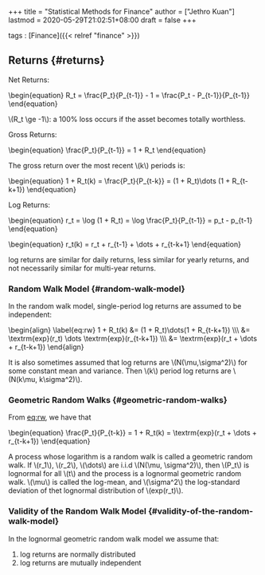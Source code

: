 +++
title = "Statistical Methods for Finance"
author = ["Jethro Kuan"]
lastmod = 2020-05-29T21:02:51+08:00
draft = false
+++

tags
: [Finance]({{< relref "finance" >}})

## Returns {#returns}

Net Returns:

\begin{equation}
R_t = \frac{P_t}{P\_{t-1}} - 1 = \frac{P_t - P\_{t-1}}{P\_{t-1}}
\end{equation}

\\(R_t \ge -1\\): a 100% loss occurs if the asset becomes totally
worthless.

Gross Returns:

\begin{equation}
\frac{P_t}{P\_{t-1}} = 1 + R_t
\end{equation}

The gross return over the most recent \\(k\\) periods is:

\begin{equation}
1 + R_t(k) = \frac{P_t}{P\_{t-k}} = (1 + R_t)\dots (1 + R\_{t-k+1})
\end{equation}

Log Returns:

\begin{equation}
r_t = \log (1 + R_t) = \log \frac{P_t}{P\_{t-1}} = p_t - p\_{t-1}
\end{equation}

\begin{equation}
r_t(k) = r_t + r\_{t-1} + \dots + r\_{t-k+1}
\end{equation}

log returns are similar for daily returns, less similar for yearly
returns, and not necessarily similar for multi-year returns.

### Random Walk Model {#random-walk-model}

In the random walk model, single-period log returns are assumed to be
independent:

\begin{align} \label{eq:rw}
1 + R_t(k) &= (1 + R_t)\dots(1 + R\_{t-k+1}) \\\\\\
&= \textrm{exp}(r_t) \dots \textrm{exp}(r\_{t-k+1}) \\\\\\
&= \textrm{exp}(r_t + \dots + r\_{t-k+1})
\end{align}

It is also sometimes assumed that log returns are \\(N(\mu,\sigma^2)\\)
for some constant mean and variance. Then \\(k\\) period log returns are
\\(N(k\mu, k\sigma^2)\\).

### Geometric Random Walks {#geometric-random-walks}

From [eq:rw](#eq:rw), we have that

\begin{equation}
\frac{P_t}{P\_{t-k}} = 1 + R_t(k) = \textrm{exp}(r_t + \dots + r\_{t-k+1})
\end{equation}

A process whose logarithm is a random walk is called a geometric
random walk. If \\(r_1\\), \\(r_2\\), \\(\dots\\) are i.i.d \\(N(\mu, \sigma^2)\\),
then \\(P_t\\) is lognormal for all \\(t\\) and the process is a lognormal
geometric random walk. \\(\mu\\) is called the log-mean, and \\(\sigma^2\\)
the log-standard deviation of thet lognormal distribution of
\\(exp(r_t)\\).

### Validity of the Random Walk Model {#validity-of-the-random-walk-model}

In the lognormal geometric random walk model we assume that:

1.  log returns are normally distributed
2.  log returns are mutually independent
